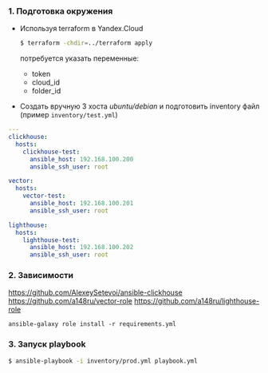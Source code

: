 ### 1. Подготовка окружения

- Используя terraform в Yandex.Cloud
    ```bash
    $ terraform -chdir=../terraform apply
    ```
    потребуется указать переменные:
    * token
    * cloud_id
    * folder_id

- Создать вручную 3 хоста *ubuntu/debian* и подготовить inventory файл (пример `inventory/test.yml`)
```yaml
---
clickhouse:
  hosts:
    clickhouse-test:
      ansible_host: 192.168.100.200
      ansible_ssh_user: root

vector:
  hosts:
    vector-test:
      ansible_host: 192.168.100.201
      ansible_ssh_user: root

lighthouse:
  hosts:
    lighthouse-test:
      ansible_host: 192.168.100.202
      ansible_ssh_user: root

```

### 2. Зависимости

https://github.com/AlexeySetevoi/ansible-clickhouse
https://github.com/a148ru/vector-role
https://github.com/a148ru/lighthouse-role

```shell
ansible-galaxy role install -r requirements.yml
```

### 3. Запуск playbook

```bash
$ ansible-playbook -i inventory/prod.yml playbook.yml
```
